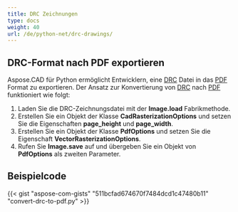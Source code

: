 ```yaml
---
title: DRC Zeichnungen
type: docs
weight: 40
url: /de/python-net/drc-drawings/
---
```


## **DRC-Format nach PDF exportieren**

Aspose.CAD für Python ermöglicht Entwicklern, eine [DRC](https://docs.fileformat.com/3d/drc/) Datei in das [PDF](https://docs.fileformat.com/pdf/) Format zu exportieren. Der Ansatz zur Konvertierung von [DRC](https://docs.fileformat.com/3d/drc/) nach [PDF](https://docs.fileformat.com/pdf/) funktioniert wie folgt:

1. Laden Sie die DRC-Zeichnungsdatei mit der **Image.load** Fabrikmethode.
1. Erstellen Sie ein Objekt der Klasse **CadRasterizationOptions** und setzen Sie die Eigenschaften **page_height** und **page_width**.
1. Erstellen Sie ein Objekt der Klasse **PdfOptions** und setzen Sie die Eigenschaft **VectorRasterizationOptions**.
1. Rufen Sie **Image.save** auf und übergeben Sie ein Objekt von **PdfOptions** als zweiten Parameter.

## Beispielcode


{{< gist "aspose-com-gists" "511bcfad674670f7484dcd1c47480b11" "convert-drc-to-pdf.py" >}}

